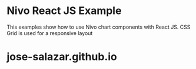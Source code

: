 # Nivo React JS Example

This examples show how to use Nivo chart components with React JS. CSS Grid is used for a responsive layout


# jose-salazar.github.io
